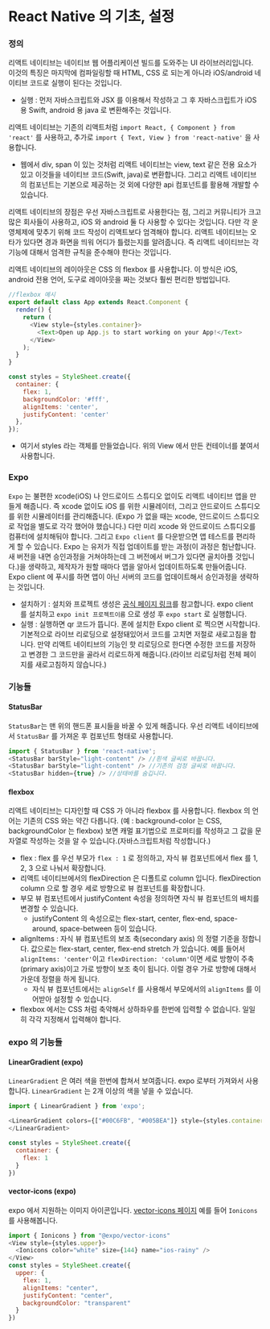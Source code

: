 # React Native 의 기초, 설정
### 정의
리액트 네이티브는 네이티브 웹 어플리케이션 빌드를 도와주는 UI 라이브러리입니다.
이것의 특징은 마지막에 컴파일링할 때 HTML, CSS 로 되는게 아니라 iOS/android 네이티브 코드로 실행이 된다는 것입니다.

- 실행 : 먼저 자바스크립트와 JSX 를 이용해서 작성하고 그 후 자바스크립트가 iOS 용 Swift, android 용 java 로 변환해주는 것입니다.

리액트 네이티브는 기존의 리액트처럼 `import React, { Component } from 'react'` 를 사용하고, 추가로 `import { Text, View } from 'react-native'` 을 사용합니다.
- 웹에서 div, span 이 있는 것처럼 리액트 네이티브는 view, text 같은 전용 요소가 있고 이것들을 네이티브 코드(Swift, java)로 변환합니다. 그리고 리액트 네이티브의 컴포넌트는 기본으로 제공하는 것 외에 다양한 api 컴포넌트를 활용해 개발할 수 있습니다.

리액트 네이티브의 장점은 우선 자바스크립트로 사용한다는 점, 그리고 커뮤니티가 크고 많은 회사들이 사용하고, iOS 와 android 둘 다 사용할 수 있다는 것입니다. 다만 각 운영체제에 맞추기 위해 코드 작성이 리액트보다 엄격해야 합니다. 리액트 네이티브는 오타가 있다면 경과 화면을 띄워 어디가 틀렸는지를 알려줍니다.
즉 리액트 네이티브는 각 기능에 대해서 엄격한 규칙을 준수해야 한다는 것입니다.

리액트 네이티브의 레이아웃은 CSS 의 flexbox 를 사용합니다. 이 방식은 iOS, android 전용 언어, 도구로 레이아웃을 짜는 것보다 훨씬 편리한 방법입니다.
```javascript
//flexbox 예시
export default class App extends React.Component {
  render() {
    return (
      <View style={styles.container}>
        <Text>Open up App.js to start working on your App!</Text>
      </View>
    );
  }
}

const styles = StyleSheet.create({
  container: {
    flex: 1,
    backgroundColor: '#fff',
    alignItems: 'center',
    justifyContent: 'center'
  },
});
```
- 여기서 styles 라는 객체를 만들었습니다. 위의 View 에서 만든 컨테이너를 붙여서 사용합니다.

### Expo
`Expo` 는 불편한 xcode(iOS) 나 안드로이드 스튜디오 없이도 리액트 네이티브 앱을 만들게 해줍니다. 즉 xcode 없이도 iOS 를 위한 시뮬레이터, 그리고 안드로이드 스튜디오를 위한 시뮬레이터를 관리해줍니다. (Expo 가 없을 때는 xcode, 안드로이드 스튜디오 로 작업을 별도로 각각 했어야 했습니다.) 다만 미리 xcode 와 안드로이드 스튜디오를 컴퓨터에 설치해둬야 합니다.
그리고 `Expo client` 를 다운받으면 앱 테스트를 편리하게 할 수 있습니다.
Expo 는 유저가 직접 업데이트를 받는 과정(이 과정은 험난합니다. 새 버전을 내면 승인과정을 거쳐야하는데 그 버전에서 버그가 있다면 골치아플 것입니다.)을 생략하고, 제작자가 원할 때마다 앱을 알아서 업데이트하도록 만들어줍니다. Expo client 에 푸시를 하면 앱이 아닌 서버의 코드를 업데이트해서 승인과정을 생략하는 것입니다.
- 설치하기 : 설치와 프로젝트 생성은 [공식 페이지 링크](https://expo.io/learn)를 참고합니다. expo client 를 설치하고 `expo init 프로젝트이름` 으로 생성 후 `expo start` 로 실행합니다.
- 실행 : 실행하면 qr 코드가 뜹니다. 폰에 설치한 Expo client 로 찍으면 시작합니다. 기본적으로 라이브 리로딩으로 설정돼있어서 코드를 고치면 저절로 새로고침을 합니다. 만약 리액트 네이티브의 기능인 핫 리로딩으로 한다면 수정한 코드를 저장하고 변경한 그 코드만을 골라서 리로드하게 해줍니다.(라이브 리로딩처럼 전체 페이지를 새로고침하지 않습니다.)
### 기능들
#### StatusBar
`StatusBar`는 맨 위의 핸드폰 표시들을 바꿀 수 있게 해줍니다. 우선 리액트 네이티브에서 `StatusBar` 를 가져온 후 컴포넌트 형태로 사용합니다.
```javascript
import { StatusBar } from 'react-native';
<StatusBar barStyle="light-content" /> //흰색 글씨로 바꿉니다.
<StatusBar barStyle="light-content" /> //기존의 검정 글씨로 바꿉니다.
<StatusBar hidden={true} /> //상태바를 숨깁니다.
```
#### flexbox
리액트 네이티브는 디자인할 때 CSS 가 아니라 flexbox 를 사용합니다. flexbox 의 언어는 기존의 CSS 와는 약간 다릅니다. (예 : background-color 는 CSS, backgroundColor 는 flexbox) 보면 캐멀 표기법으로 프로퍼티를 작성하고 그 값을 문자열로 작성하는 것을 알 수 있습니다.(자바스크립트처럼 작성합니다.)
- flex : flex 를 우선 부모가 `flex : 1` 로 정의하고, 자식 뷰 컴포넌트에서 flex 를 1, 2, 3 으로 나눠서 확장합니다.
- 리액트 네이티브에서의 flexDirection 은 디폴트로 column 입니다. flexDirection column 으로 할 경우 세로 방향으로 뷰 컴포넌트를 확장합니다.
- 부모 뷰 컴포넌트에서 justifyContent 속성을 정의하면 자식 뷰 컴포넌트의 배치를 변경할 수 있습니다.
  - justifyContent 의 속성으로는 flex-start, center, flex-end, space-around, space-between 등이 있습니다.
- alignItems : 자식 뷰 컴포넌트의 보조 축(secondary axis) 의 정렬 기준을 정합니다. 값으로는 flex-start, center, flex-end stretch 가 있습니다. 예를 들어서 `alignItems: 'center'`이고 `flexDirection: 'column'`이면 세로 방향이 주축(primary axis)이고 가로 방향이 보조 축이 됩니다. 이럴 경우 가로 방향에 대해서 가운데 정렬을 하게 됩니다.
  - 자식 뷰 컴포넌트에서는 `alignSelf` 를 사용해서 부모에서의 `alignItems` 를 이어받아 설정할 수 있습니다.
- flexbox 에서는 CSS 처럼 축약해서 상하좌우를 한번에 입력할 수 없습니다. 일일히 각각 지정해서 입력해야 합니다.

### expo 의 기능들
#### LinearGradient (expo)
`LinearGradient` 은 여러 색을 한번에 합쳐서 보여줍니다. expo 로부터 가져와서 사용합니다. `LinearGradient` 는 2개 이상의 색을 넣을 수 있습니다.
```javascript
import { LinearGradient } from 'expo';

<LinearGradient colors={["#00C6FB", "#005BEA"]} style={styles.container}>
</LinearGradient>

const styles = StyleSheet.create({
  container: {
    flex: 1
  }
})
```
#### vector-icons (expo)
expo 에서 지원하는 이미지 아이콘입니다. [vector-icons 페이지](https://expo.github.io/vector-icons/)
예를 들어 `Ionicons` 를 사용해봅니다.
```javascript
import { Ionicons } from "@expo/vector-icons"
<View style={styles.upper}>
  <Ionicons color="white" size={144} name="ios-rainy" />
</View>
const styles = StyleSheet.create({
  upper: {
    flex: 1,
    alignItems: "center",
    justifyContent: "center",
    backgroundColor: "transparent"
  }
})
```
